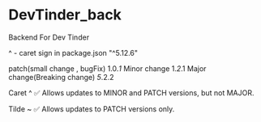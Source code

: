 # DevTinder_back
Backend For Dev Tinder

^ - caret sign in package.json
"^5.12.6"

patch(small change , bugFix) 1.0._1_
Minor change 1._2_.1
Major change(Breaking change) _5_.2.2 

Caret ^
✅ Allows updates to MINOR and PATCH versions, but not MAJOR.

Tilde ~
✅ Allows updates to PATCH versions only.